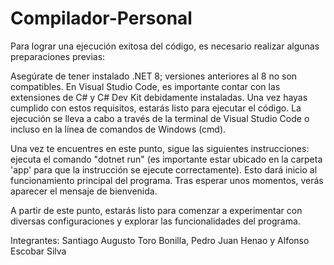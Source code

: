 # Compilador-Personal
Para lograr una ejecución exitosa del código, es necesario realizar algunas preparaciones previas:

Asegúrate de tener instalado .NET 8; versiones anteriores al 8 no son compatibles.
En Visual Studio Code, es importante contar con las extensiones de C# y C# Dev Kit debidamente instaladas.
Una vez hayas cumplido con estos requisitos, estarás listo para ejecutar el código. La ejecución se lleva a cabo a través de la terminal de Visual Studio Code o incluso en la línea de comandos de Windows (cmd).

Una vez te encuentres en este punto, sigue las siguientes instrucciones: ejecuta el comando "dotnet run" (es importante estar ubicado en la carpeta 'app' para que la instrucción se ejecute correctamente). Esto dará inicio al funcionamiento principal del programa. Tras esperar unos momentos, verás aparecer el mensaje de bienvenida.

A partir de este punto, estarás listo para comenzar a experimentar con diversas configuraciones y explorar las funcionalidades del programa.

Integrantes: Santiago Augusto Toro Bonilla, Pedro Juan Henao y Alfonso Escobar Silva
